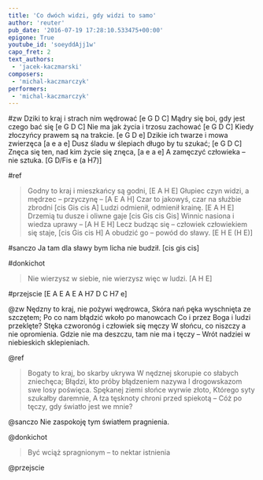```yaml
---
title: 'Co dwóch widzi, gdy widzi to samo'
author: 'reuter'
pub_date: '2016-07-19 17:28:10.533475+00:00'
epigone: True
youtube_id: 'soeyddAjj1w'
capo_fret: 2
text_authors:
 - 'jacek-kaczmarski'
composers:
 - 'michal-kaczmarczyk'
performers:
 - 'michal-kaczmarczyk'
---
```


#zw
Dziki to kraj i strach nim wędrować [e G D C]
Mądry się boi, gdy jest czego bać się [e G D C]
Nie ma jak życia i trzosu zachować [e G D C]
Kiedy złoczyńcy prawem są na trakcie. [e G D e]
Dzikie ich twarze i mowa zwierzęca [a e a e]
Dusz śladu w ślepiach długo by tu szukać; [e G D C]
Znęca się ten, nad kim życie się znęca, [a e a e]
A zamęczyć człowieka – nie sztuka. [G D/Fis e (a H7)]

#ref
>Godny to kraj i mieszkańcy są godni, [E A H E]
>Głupiec czyn widzi, a mędrzec – przyczynę – [A E A H]
>Czar to jakowyś, czar na służbie zbrodni [cis Gis cis A]
>Ludzi odmienił, odmienił krainę. [E A H E]
>Drzemią tu dusze i oliwne gaje [cis Gis cis Gis]
>Winnic nasiona i wiedza uprawy – [A H E H]
>Lecz budząc się – człowiek człowiekiem się staje, [cis Gis cis H]
>A obudzić go – powód do sławy. [E H E (H E)]

#sanczo
Ja tam dla sławy bym licha nie budził. [cis gis cis]

#donkichot
>Nie wierzysz w siebie, nie wierzysz więc w ludzi. [A H E]

#przejscie 
[E A E A E A H7 D C H7 e]

@zw
Nędzny to kraj, nie pożywi wędrowca,
Skóra nań pęka wyschnięta ze szczętem;
Po co nam błądzić wkoło po manowcach
Co i przez Boga i ludzi przeklęte?
Stęka czworonóg i człowiek się męczy
W słońcu, co niszczy a nie opromienia.
Gdzie nie ma deszczu, tam nie ma i tęczy –
Wrót nadziei w niebieskich sklepieniach.

@ref
>Bogaty to kraj, bo skarby ukrywa
>W nędznej skorupie co słabych zniechęca;
>Błądzi, kto próby błądzeniem nazywa
>I drogowskazom swe losy poświęca.
>Spękanej ziemi słońce wyrwie złoto,
>Którego syty szukałby daremnie,
>A łza tęsknoty chroni przed spiekotą –
>Cóż po tęczy, gdy światło jest we mnie?

@sanczo
Nie zaspokoję tym światłem pragnienia.

@donkichot
>Być wciąż spragnionym – to nektar istnienia

@przejscie
>